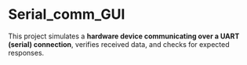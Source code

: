 # Serial_comm_GUI
This project simulates a **hardware device communicating over a UART (serial) connection**, verifies received data, and checks for expected responses.
